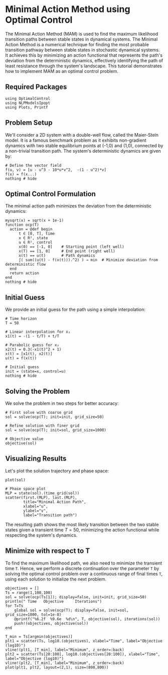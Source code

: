 # Minimal Action Method using Optimal Control

The Minimal Action Method (MAM) is used to find the maximum likelihood transition paths between stable states in dynamical systems. 
The Minimal Action Method is a numerical technique for finding the most probable transition pathway between stable states in stochastic dynamical systems. It achieves this by minimizing an action functional that represents the path's deviation from the deterministic dynamics, effectively identifying the path of least resistance through the system's landscape.
This tutorial demonstrates how to implement MAM as an optimal control problem.

## Required Packages

```@example oc_mam
using OptimalControl
using NLPModelsIpopt
using Plots, Printf
```

## Problem Setup

We'll consider a 2D system with a double-well flow, called the Maier-Stein model. It is a famous benchmark problem as it exhibits non-gradient dynamics with two stable equilibrium points at (-1,0) and (1,0), connected by a non-trivial transition path.
The system's deterministic dynamics are given by:

```@example oc_mam
# Define the vector field
f(u, v) = [u - u^3 - 10*u*v^2,  -(1 - u^2)*v]
f(x) = f(x...)
nothing # hide
```

## Optimal Control Formulation

The minimal action path minimizes the deviation from the deterministic dynamics:

```@example oc_mam
mysqrt(x) = sqrt(x + 1e-1)
function ocp(T)
  action = @def begin
      t ∈ [0, T], time
      x ∈ R², state
      u ∈ R², control
      x(0) == [-1, 0]    # Starting point (left well)
      x(T) == [1, 0]     # End point (right well)
      ẋ(t) == u(t)       # Path dynamics
      ∫( sum((u(t) - f(x(t))).^2) ) → min  # Minimize deviation from deterministic flow
  end
  return action
end
nothing # hide
```

## Initial Guess

We provide an initial guess for the path using a simple interpolation:

```@example oc_mam
# Time horizon
T = 50

# Linear interpolation for x₁
x1(t) = -(1 - t/T) + t/T

# Parabolic guess for x₂
x2(t) = 0.3(-x1(t)^2 + 1)
x(t) = [x1(t), x2(t)]
u(t) = f(x(t))

# Initial guess
init = (state=x, control=u)
nothing # hide
```

## Solving the Problem

We solve the problem in two steps for better accuracy:

```@example oc_mam
# First solve with coarse grid
sol = solve(ocp(T); init=init, grid_size=50)

# Refine solution with finer grid
sol = solve(ocp(T); init=sol, grid_size=1000)

# Objective value
objective(sol)
```

## Visualizing Results

Let's plot the solution trajectory and phase space:

```@example oc_mam
plot(sol)
```

```@example oc_mam
# Phase space plot
MLP = state(sol).(time_grid(sol))
scatter(first.(MLP), last.(MLP), 
        title="Minimal Action Path",
        xlabel="u",
        ylabel="v",
        label="Transition path")
```

The resulting path shows the most likely transition between the two stable states given a transient time $T=50$, minimizing the action functional while respecting the system's dynamics.

## Minimize with respect to T

To find the maximum likelihood path, we also need to minimize the transient time `T`. Hence, we perform a discrete continuation over the parameter `T` by solving the optimal control problem over a continuous range of final times `T`, using each solution to initialize the next problem.

```@example oc_mam
objectives = []
Ts = range(1,100,100)
sol = solve(ocp(Ts[1]); display=false, init=init, grid_size=50)
println(" Time   Objective     Iterations")
for T=Ts
    global sol = solve(ocp(T); display=false, init=sol, grid_size=1000, tol=1e-8)
    @printf("%6.2f  %9.6e  %d\n", T, objective(sol), iterations(sol))
    push!(objectives, objective(sol))
end
```

```@example oc_mam
T_min = Ts[argmin(objectives)]
plt1 = scatter(Ts, log10.(objectives), xlabel="Time", label="Objective (log10)")
vline!(plt1, [T_min], label="Minimum", z_order=:back)
plt2 = scatter(Ts[20:100], log10.(objectives[20:100]), xlabel="Time", label="Objective (log10)")
vline!(plt2, [T_min], label="Minimum", z_order=:back)
plot(plt1, plt2, layout=(2,1), size=(800,800))
```
